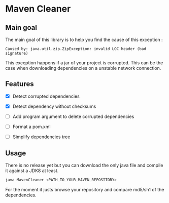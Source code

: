 # Maven Cleaner

## Main goal

The main goal of this library is to help you find the cause of this exception :

```
Caused by: java.util.zip.ZipException: invalid LOC header (bad signature)
```

This exception happens if a jar of your project is corrupted. This can be the case when downloading 
dependencies on a unstable network connection. 

## Features

- [x] Detect corrupted dependencies
- [x] Detect dependency without checksums
- [ ] Add program argument to delete corrupted dependencies
- [ ] Format a pom.xml
- [ ] Simplify dependencies tree


## Usage

There is no release yet but you can download the only java file and compile it against a JDK8 at least.

```bash
java MavenCleaner <PATH_TO_YOUR_MAVEN_REPOSITORY>
```

For the moment it justs browse your repository and compare md5/sh1 of the dependencies.